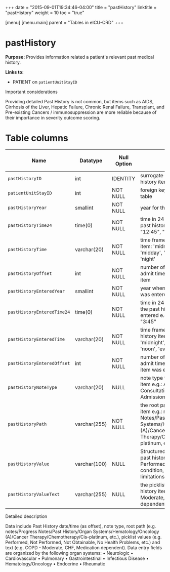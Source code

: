 +++
date = "2015-09-01T19:34:46-04:00"
title = "pastHistory"
linktitle = "pastHistory"
weight = 10
toc = "true"

[menu]
  [menu.main]
    parent = "Tables in eICU-CRD"
+++

# pastHistory

**Purpose:**
Provides information related a patient's relevant past medical history.


**Links to:**

* PATIENT on `patientUnitStayID`

Important considerations

Providing detailed Past History is not common, but items such as AIDS, Cirrhosis of the Liver, Hepatic Failure, Chronic Renal Failure, Transplant, and Pre-existing Cancers / immunosuppression are more reliable because of their importance in severity outcome scoring.

# Table columns

Name | Datatype | Null Option | Comment | Is Key | Stored Transformed Created
---- | ---- | ---- | ---- | ---- | ----
`pastHistoryID` | int | IDENTITY | surrogate key for the past history item | PK | C
`patientUnitStayID` | int | NOT NULL | foreign key link to the patient table | FK | C
`pastHistoryYear` | smallint | NOT NULL | year for the past history item |  | T
`pastHistoryTime24` | time(0) | NOT NULL | time in 24 hour format of the past history event e.g.: "12:45", "15:30", "3:45" |  | T
`pastHistoryTime` | varchar(20) | NOT NULL | time frame for the past history item: 'midnight', 'morning', 'midday', 'noon', 'evening', or 'night' |  | T
`pastHistoryOffset` | int | NOT NULL | number of minutes from unit admit time for the past history item |  | C
`pastHistoryEnteredYear` | smallint | NOT NULL | year when the past history item was entered |  | T
`pastHistoryEnteredTime24` | time(0) | NOT NULL | time in 24 hour format of when the past history event was entered e.g.: "12:45", "15:30", "3:45" |  | T
`pastHistoryEnteredTime` | varchar(20) | NOT NULL | time frame when the past history item was entered: 'midnight', 'morning', 'midday', 'noon', 'evening', or 'night' |  | T
`pastHistoryEnteredOffset` | int | NOT NULL | number of minutes from unit admit time that the past history item was entered |  | C
`pastHistoryNoteType` | varchar(20) | NULL | note type for the past history item e.g.: Admission, Initial Consultation/Other, Re-Admission, etc. |  | S
`pastHistoryPath` | varchar(255) | NOT NULL | the root path of the past history item e.g.: notes/Progress Notes/Past History/Organ Systems/Hematology/Oncology (A)/Cancer Therapy/Chemotherapy/Cis-platinum, etc. |  | S
`pastHistoryValue` | varchar(100) | NULL | Structured picklist of available past history items e.g.: Performed, hypercoagulable condition, COPD - no limitations, etc. |  | S
`pastHistoryValueText` | varchar(255) | NULL | the picklist value of the past history item e.g.: COPD - Moderate, CHF, Medication dependent, etc. |  | S

 Detailed description

Data include Past History date/time (as offset), note type, root path (e.g. notes/Progress Notes/Past History/Organ Systems/Hematology/Oncology (A)/Cancer Therapy/Chemotherapy/Cis-platinum, etc.), picklist values (e.g. Performed, Not Performed, Not Obtainable, No Health Problems, etc.) and text (e.g. COPD  - Moderate, CHF, Medication dependent).
Data entry fields are organized by the following organ systems:
•         Neurologic
•         Cardiovascular
•         Pulmonary
•         Gastrointestinal
•         Infectious Disease
•         Hematology/Oncology
•         Endocrine
•         Rheumatic
